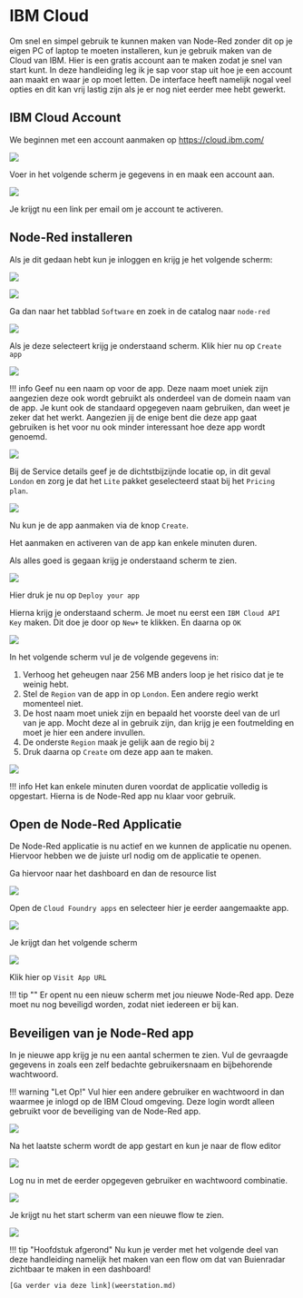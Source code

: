 # IBM Cloud

Om snel en simpel gebruik te kunnen maken van Node-Red zonder dit op je eigen PC of laptop te moeten installeren, kun je gebruik maken van de Cloud van IBM. Hier is een gratis account aan te maken zodat je snel van start kunt. In deze handleiding leg ik je sap voor stap uit hoe je een account aan maakt en waar je op moet letten. De interface heeft namelijk nogal veel opties en dit kan vrij lastig zijn als je er nog niet eerder mee hebt gewerkt.

## IBM  Cloud Account

We beginnen met een account aanmaken op https://cloud.ibm.com/

![](ibm-cloud/ibm-cloud-home-page.png)

Voer in het volgende scherm je gegevens in en maak een account aan. 

![](ibm-cloud/ibm-cloud-signup.png)

Je krijgt nu een link per email om je account te activeren.

## Node-Red installeren

Als je dit gedaan hebt kun je inloggen en krijg je het volgende scherm:

![](ibm-cloud/ibm-cloud-dashboard-new.png)



![](ibm-cloud/ibm-cloud-services.png)

Ga dan naar het tabblad `Software` en zoek in de catalog naar `node-red`

![](ibm-cloud/ibm-cloud-software.png)

Als je deze selecteert krijg je onderstaand scherm. Klik hier nu op `Create app`

![](ibm-cloud/ibm-cloud-create-app.png)

!!! info
	Geef nu een naam op voor de app. Deze naam moet uniek zijn aangezien deze ook wordt gebruikt als onderdeel van de domein naam van de app. Je kunt ook de standaard opgegeven naam gebruiken, dan weet je zeker dat het werkt. Aangezien jij de enige bent die deze app gaat gebruiken is het voor nu ook minder interessant hoe deze app wordt genoemd.

![](ibm-cloud/ibm-cloud-app-name.png)

Bij de Service details geef je de dichtstbijzijnde locatie op, in dit geval `London`  en zorg je dat het `Lite` pakket geselecteerd staat bij het `Pricing plan`.

![](ibm-cloud/ibm-cloud-app-service-detail.png)

Nu kun je de app aanmaken via de knop `Create`. 

Het aanmaken en activeren van de app kan enkele minuten duren.

Als alles goed is gegaan krijg je onderstaand scherm te zien.

![](ibm-cloud/ibm-cloud-deploy-app.png)

Hier druk je nu op `Deploy your app`

Hierna krijg je onderstaand scherm. Je moet nu eerst een `IBM Cloud API Key` maken. Dit doe je door op `New+` te klikken. En daarna op `OK`

![](ibm-cloud/ibm-cloud-deploy-app-api-key.png)



In het volgende scherm vul je de volgende gegevens in:

1. Verhoog het geheugen naar 256 MB anders loop je het risico dat je te weinig hebt.
2. Stel de `Region` van de app in op `London`. Een andere regio werkt momenteel niet.
3. De host naam moet uniek zijn en bepaald het voorste deel van de url van je app. Mocht deze al in gebruik zijn, dan krijg je een foutmelding en moet je hier een andere invullen.
4. De onderste `Region` maak je gelijk aan de regio bij `2`
5. Druk daarna op `Create` om deze app aan te maken.

![](ibm-cloud/ibm-cloud-deploy-app-final.png)

!!! info
	Het kan enkele minuten duren voordat de applicatie volledig is opgestart.
	Hierna is de Node-Red app nu klaar voor gebruik. 



## Open de Node-Red Applicatie

De Node-Red applicatie is nu actief en we kunnen de applicatie nu openen. Hiervoor hebben we de juiste url nodig om de applicatie te openen.

Ga hiervoor naar het dashboard en dan de resource list

 ![](ibm-cloud/ibm-cloud-resource-list-menu.png)

Open de `Cloud Foundry apps` en selecteer hier je eerder aangemaakte app.

![](ibm-cloud/ibm-cloud-resource-list.png)



Je krijgt dan het volgende scherm

![](ibm-cloud/ibm-cloud-visit-app.png)

Klik hier op `Visit App URL`

!!! tip ""
	Er opent nu een nieuw scherm met jou nieuwe Node-Red app. Deze moet nu nog beveiligd worden, zodat niet iedereen er bij kan.

## Beveiligen van je Node-Red app

In je nieuwe app krijg je nu een aantal schermen te zien. Vul de gevraagde gegevens in zoals een zelf bedachte gebruikersnaam en bijbehorende wachtwoord.

!!! warning "Let Op!"
	Vul hier een andere gebruiker en wachtwoord in dan waarmee je inlogd op de IBM Cloud omgeving. Deze login wordt alleen gebruikt voor de beveiliging van de Node-Red app.

![](ibm-cloud/ibm-cloud-node-red-config-2.png)

Na het laatste scherm wordt de app gestart en kun je naar de flow editor

![](ibm-cloud/ibm-cloud-node-red-goto.png)

Log nu in met de eerder opgegeven gebruiker en wachtwoord combinatie.

![](ibm-cloud/node-red-login.png)

Je krijgt nu het start scherm van een nieuwe flow te zien.

![](ibm-cloud/node-red-start.png)



!!! tip "Hoofdstuk afgerond"
	Nu kun je verder met het volgende deel van deze handleiding namelijk het maken van een flow om dat van Buienradar zichtbaar te maken in een dashboard!

 	[Ga verder via deze link](weerstation.md)



